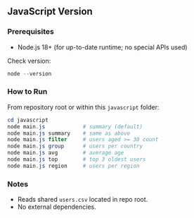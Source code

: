 ## JavaScript Version

### Prerequisites
- Node.js 18+ (for up-to-date runtime; no special APIs used)

Check version:
```powershell
node --version
```

### How to Run
From repository root or within this `javascript` folder:
```powershell
cd javascript
node main.js            # summary (default)
node main.js summary    # same as above
node main.js filter     # users aged >= 30 count
node main.js group      # users per country
node main.js avg        # average age
node main.js top        # top 3 oldest users
node main.js region     # users per region
```

### Notes
- Reads shared `users.csv` located in repo root.
- No external dependencies.
